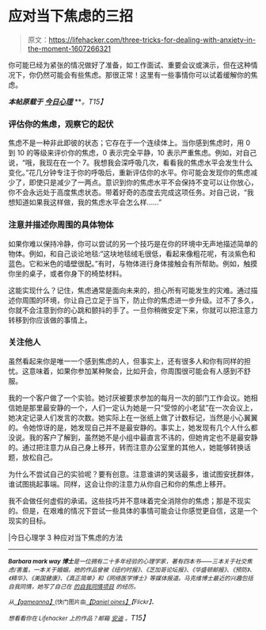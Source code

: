 # 应对当下焦虑的三招

> 原文：<https://lifehacker.com/three-tricks-for-dealing-with-anxiety-in-the-moment-1607266321>

你可能已经为紧张的情况做好了准备，如工作面试、重要会议或演示，但在这种情况下，你仍然可能会有些焦虑。那很正常！这里有一些事情你可以试着缓解你的焦虑。



***本帖原载于*** [***今日心理***](http://www.psychologytoday.com/blog/shyness-is-nice/201302/3-ways-deal-in-the-moment-anxiety) ***。*T15】**

### 评估你的焦虑，观察它的起伏

焦虑不是一种非此即彼的状态；它存在于一个连续体上。当你感到焦虑时，用 0 到 10 的等级来评价你的焦虑，0 表示完全平静，10 表示严重焦虑。例如，对自己说，“哦，我现在在一个 7。我想我会深呼吸几次，看看我的焦虑水平会发生什么变化。”花几分钟专注于你的呼吸后，重新评估你的水平。你可能会发现你的焦虑减少了，即使只是减少了一两点。意识到你的焦虑水平不会保持不变可以让你放心，你不会永远处于高度焦虑状态。带着好奇的态度去完成这项任务。对自己说，“我想知道如果我这样做，我的焦虑水平会怎么样……”

### 注意并描述你周围的具体物体

如果你难以保持冷静，你可以尝试的另一个技巧是在你的环境中无声地描述简单的物体。例如，和自己谈论地毯:“这块地毯绒毛很低，看起来像粗花呢，有淡紫色和蓝色。它和米色的墙壁很配。”有时，与物体进行身体接触会有所帮助。例如，触摸你坐的桌子，或者你身下的椅垫材料。

这能实现什么？记住，焦虑通常是面向未来的，担心所有可能发生的灾难。通过描述你周围的环境，你让自己立足于当下，防止你的焦虑进一步升级。过不了多久，你就不会注意到你的心跳和颤抖的手了。一旦你稍微安定下来，你就可以把注意力转移到你应该做的事情上。

### 关注他人

虽然看起来你是唯一一个感到焦虑的人，但事实上，还有很多人和你有同样的担忧。这意味着，如果你参加某种聚会，比如开会，你周围很可能会有人感到不舒服。

我的一个客户做了一个实验。她讨厌被要求参加的每月一次的部门工作会议。她相信她是那里最安静的一个，人们一定认为她是一只“受惊的小老鼠”在一次会议上，她决定记录人们发言的次数。她实际上在一张纸上做了计数标记，当然是小心翼翼的。令她惊讶的是，她发现自己并不是最安静的。事实上，她发现有几个人什么都没说。我的客户了解到，虽然她不是小组中最直言不讳的，但她肯定也不是最安静的。通过把注意力从自己身上移开，转而注意办公室里的其他人，她能够转换话题，放松自己。

为什么不尝试自己的实验呢？要有创意。注意谁讲的笑话最多，谁试图安抚群体，谁试图挑起事端。同样，这会让你的注意力从你自己和你的焦虑上移开。

我不会做任何虚假的承诺。这些技巧并不意味着完全消除你的焦虑；那是不现实的。但是，在艰难的情况下尝试一些具体的事情可能会让你感觉更自信，这是一个现实的目标。

|今日心理学 3 种应对当下焦虑的方法

* * *

*<small>**Barbara mark way 博士**是一位拥有二十多年经验的心理学家，著有四本书——三本关于社交焦虑/害羞，一本关于婚姻。她的作品曾被《纽约时报》、《芝加哥论坛报》、《华盛顿邮报》、《预防》、《精华》、《美国健康》、《真正简单》和《网络医学博士》等媒体报道。马克维博士最近的兴趣包括自我同情，她写了自己在</small>* [*<small>的自我同情项目</small>*](http://www.theselfcompassionproject.com/) *<small>的经历。</small>*

*<small>从</small>*[*<small>【gameanna】</small>*](http://www.shutterstock.com/pic.mhtml?id=146698382&src=id)<small>(快门图片由</small>[*<small>【Daniel oines】</small>*](https://www.flickr.com/photos/dno1967b/10693808716)*<small>【Flickr】、</small>*

*<small>想看看你在 Lifehacker 上的作品？邮箱</small>* [*<small>安迪</small>*](mailto:andy@lifehacker.com) *<small>。</small>T15】*